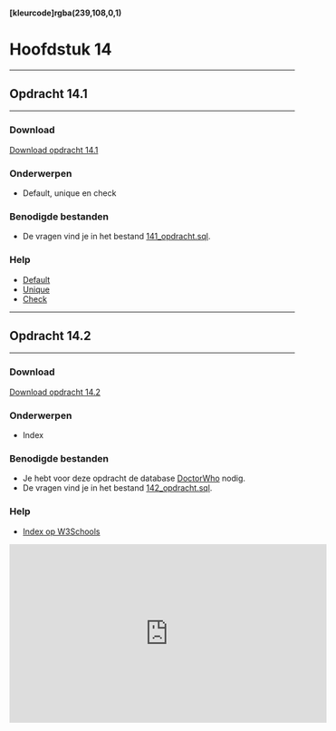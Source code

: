 #### [kleurcode]rgba(239,108,0,1)

# Hoofdstuk 14

---
## Opdracht 14.1
---

### Download
<a href="https://elo.kw1c.nl/CMS/Studie/811%20ICT-Academie/811%20VakkenInhoud/%5BB.26%20SQL%5D%20SQL%20%20Databases/25187%20%C2%A0%20Applicatie-%20en%20mediaontwikkelaar/Periode%2007/Productie/02.%20Opdrachten/Hoofdstuk%2014/Opdracht%2014.1.pdf" target="_blank">Download opdracht 14.1</a>

### Onderwerpen
*   Default, unique en check

### Benodigde bestanden
*	De vragen vind je in het bestand <a href="https://elo.kw1c.nl/CMS/Studie/811%20ICT-Academie/811%20VakkenInhoud/%5BB.26%20SQL%5D%20SQL%20%20Databases/25187%20%C2%A0%20Applicatie-%20en%20mediaontwikkelaar/Periode%2007/Productie/02.%20Opdrachten/Hoofdstuk%2014/141_opdracht.sql" target="_blank">141_opdracht.sql</a>.

### Help
*   <a href="https://www.w3schools.com/sql/sql_default.asp" target="_blank">Default</a>
*   <a href="https://www.w3schools.com/sql/sql_unique.asp" target="_blank">Unique</a>
*   <a href="https://www.w3schools.com/sql/sql_check.asp" target="_blank">Check</a>

---
## Opdracht 14.2
---

### Download
<a href="https://elo.kw1c.nl/CMS/Studie/811%20ICT-Academie/811%20VakkenInhoud/%5BB.26%20SQL%5D%20SQL%20%20Databases/25187%20%C2%A0%20Applicatie-%20en%20mediaontwikkelaar/Periode%2007/Productie/02.%20Opdrachten/Hoofdstuk%2014/Opdracht%2014.2.pdf" target="_blank">Download opdracht 14.2</a>

### Onderwerpen
*	Index

### Benodigde bestanden
*   Je hebt voor deze opdracht de database <a href="https://elo.kw1c.nl/CMS/Studie/811%20ICT-Academie/811%20VakkenInhoud/%5BB.26%20SQL%5D%20SQL%20%20Databases/25187%20%C2%A0%20Applicatie-%20en%20mediaontwikkelaar/Periode%2007/Productie/02.%20Opdrachten/Hoofdstuk%2013/Resources/131_database.sql" target="_blank">DoctorWho</a> nodig.
*	De vragen vind je in het bestand <a href="https://elo.kw1c.nl/CMS/Studie/811%20ICT-Academie/811%20VakkenInhoud/%5BB.26%20SQL%5D%20SQL%20%20Databases/25187%20%C2%A0%20Applicatie-%20en%20mediaontwikkelaar/Periode%2007/Productie/02.%20Opdrachten/Hoofdstuk%2014/142_opdracht.sql" target="_blank">142_opdracht.sql</a>.


### Help
*   <a href="https://www.w3schools.com/sql/sql_create_index.asp" target="_blank">Index op W3Schools</a>
<iframe width="560" height="315" src="https://www.youtube.com/embed/tLD5tCP4jqM" frameborder="0" allow="autoplay; encrypted-media" allowfullscreen></iframe>
